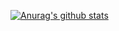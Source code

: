 [![Anurag's github stats](https://github-readme-stats.vercel.app/api?username=codwam&count_private=true&show_icons=true)](https://github.com/anuraghazra/github-readme-stats)


<!--
**codwam/codwam** is a ✨ _special_ ✨ repository because its `README.md` (this file) appears on your GitHub profile.

Here are some ideas to get you started:

- 🔭 I’m currently working on ...
- 🌱 I’m currently learning ...
- 👯 I’m looking to collaborate on ...
- 🤔 I’m looking for help with ...
- 💬 Ask me about ...
- 📫 How to reach me: ...
- 😄 Pronouns: ...
- ⚡ Fun fact: ...
-->
